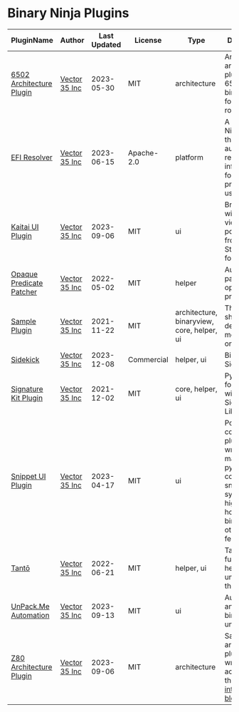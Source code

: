 # Binary Ninja Plugins

| PluginName | Author | Last Updated | License | Type | Description |
|------------|--------|--------------|---------|----------|-------------|
|[6502 Architecture Plugin](https://github.com/Vector35/6502)|[Vector 35 Inc](https://github.com/Vector35)|2023-05-30|MIT|architecture|An architecture plugin for 6502 and binary view for NES roms.|
|[EFI Resolver](https://github.com/Vector35/efi-resolver)|[Vector 35 Inc](https://github.com/Vector35)|2023-06-15|Apache-2.0|platform|A Binary Ninja plugin that automatically resolves type information for EFI protocol usage.|
|[Kaitai UI Plugin](https://github.com/Vector35/kaitai)|[Vector 35 Inc](https://github.com/Vector35)|2023-09-06|MIT|ui|Browse hex with a tree view populated from Kaitai Struct formats.|
|[Opaque Predicate Patcher](https://github.com/Vector35/OpaquePredicatePatcher)|[Vector 35 Inc](https://github.com/Vector35)|2022-05-02|MIT|helper|Automatically patch opaque predicates|
|[Sample Plugin](https://github.com/Vector35/sample_plugin)|[Vector 35 Inc](https://github.com/Vector35)|2021-11-22|MIT|architecture, binaryview, core, helper, ui|This is a short description meant to fit on one line.|
|[Sidekick](https://github.com/Vector35/Sidekick)|[Vector 35 Inc](https://github.com/Vector35)|2023-12-08|Commercial|helper, ui|Binary Ninja Sidekick|
|[Signature Kit Plugin](https://github.com/Vector35/sigkit)|[Vector 35 Inc](https://github.com/Vector35)|2021-12-02|MIT|core, helper, ui|Python tools for working with Signature Libraries|
|[Snippet UI Plugin](https://github.com/Vector35/snippets)|[Vector 35 Inc](https://github.com/Vector35)|2023-04-17|MIT|ui|Powerful code-editing plugin for writing and managing python code-snippets with syntax highlighting, hotkey binding and other features|
|[Tantō](https://github.com/Vector35/tanto)|[Vector 35 Inc](https://github.com/Vector35)|2022-06-21|MIT|helper, ui|Tantō slices functions to help you can understand them faster.|
|[UnPack.Me Automation](https://github.com/Vector35/unpacme)|[Vector 35 Inc](https://github.com/Vector35)|2023-09-13|MIT|ui|Automatically analyze a binary via unpac.me|
|[Z80 Architecture Plugin](https://github.com/Vector35/Z80)|[Vector 35 Inc](https://github.com/Vector35)|2023-09-06|MIT|architecture|Sample Z80 architecture plugin written to accompany the <a href='https://binary.ninja/2020/01/08/guide-to-architecture-plugins-part1.html'>introductory blog post</a>.|
